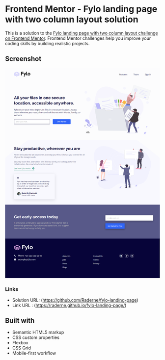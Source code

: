 # Frontend Mentor - Fylo landing page with two column layout solution

This is a solution to the [Fylo landing page with two column layout challenge on Frontend Mentor](https://www.frontendmentor.io/challenges/fylo-landing-page-with-two-column-layout-5ca5ef041e82137ec91a50f5). Frontend Mentor challenges help you improve your coding skills by building realistic projects. 

## Screenshot
![](./images/FYLO.png)

### Links

- Solution URL: (https://github.com/Raderne/fylo-landing-page)
- Link URL : (https://raderne.github.io/fylo-landing-page/)

## Built with

- Semantic HTML5 markup
- CSS custom properties
- Flexbox
- CSS Grid
- Mobile-first workflow

